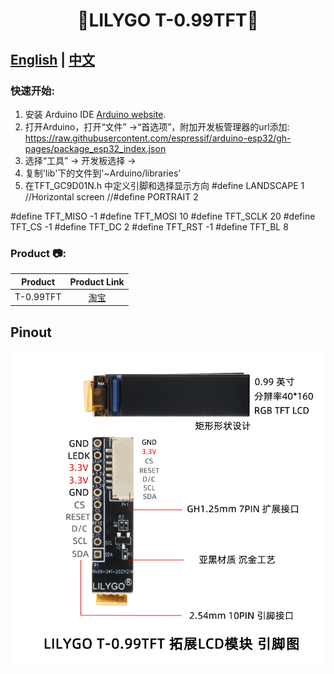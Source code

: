 <h1 align = "center">🌟LILYGO T-0.99TFT🌟</h1>

## **[English](./README.MD) | [中文](./README_CN.MD)**

<h3 align = "left">快速开始:</h3>

1. 安装 Arduino IDE  [Arduino website](http://www.arduino.cc/en/main/software).
2. 打开Arduino，打开“文件” ->“首选项”，附加开发板管理器的url添加: https://raw.githubusercontent.com/espressif/arduino-esp32/gh-pages/package_esp32_index.json 
3. 选择“工具” -> 开发板选择 -> 
4. 复制'lib'下的文件到'~Arduino/libraries'
5. 在TFT_GC9D01N.h 中定义引脚和选择显示方向
#define LANDSCAPE 1   //Horizontal screen
//#define PORTRAIT 2

#define TFT_MISO  -1
#define TFT_MOSI  10
#define TFT_SCLK  20
#define TFT_CS    -1
#define TFT_DC    2 
#define TFT_RST   -1
#define TFT_BL    8


<h3 align = "left">Product 📷:</h3>

|  Product  |                                                     Product  Link                                                     |
| :-------: | :-------------------------------------------------------------------------------------------------------------------: |
| T-0.99TFT | [淘宝](https://item.taobao.com/item.htm?spm=a213gs.success.result.1.936e7a86vB6iht&id=668735936867&qq-pf-to=pcqq.c2c) |

## Pinout

![](image/T-0.99TFT_CN.jpg)


